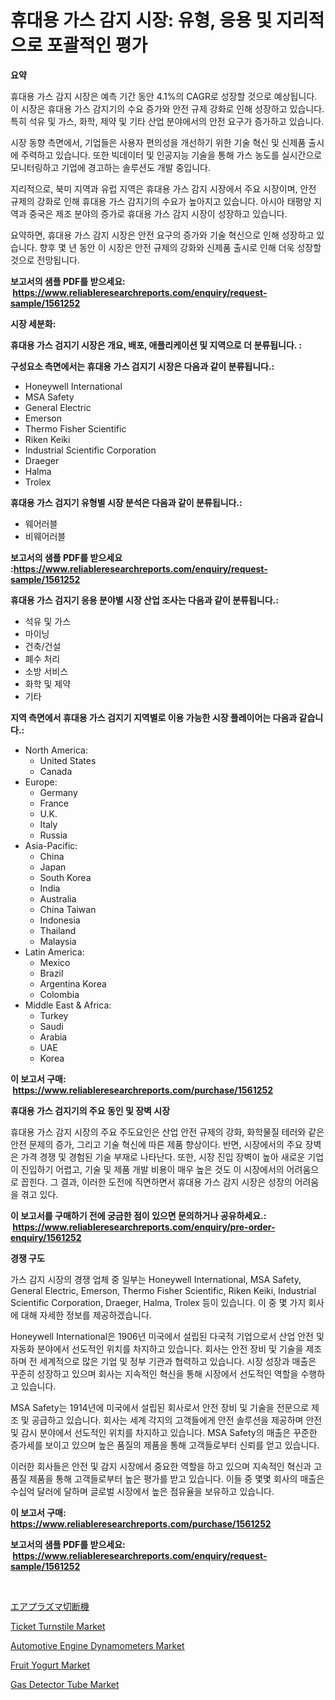 <p><h1>휴대용 가스 감지 시장: 유형, 응용 및 지리적으로 포괄적인 평가</h1></p><p><strong>요약</strong></p>
<p><p>휴대용 가스 감지 시장은 예측 기간 동안 4.1%의 CAGR로 성장할 것으로 예상됩니다. 이 시장은 휴대용 가스 감지기의 수요 증가와 안전 규제 강화로 인해 성장하고 있습니다. 특히 석유 및 가스, 화학, 제약 및 기타 산업 분야에서의 안전 요구가 증가하고 있습니다.</p><p>시장 동향 측면에서, 기업들은 사용자 편의성을 개선하기 위한 기술 혁신 및 신제품 출시에 주력하고 있습니다. 또한 빅데이터 및 인공지능 기술을 통해 가스 농도를 실시간으로 모니터링하고 기업에 경고하는 솔루션도 개발 중입니다.</p><p>지리적으로, 북미 지역과 유럽 지역은 휴대용 가스 감지 시장에서 주요 시장이며, 안전 규제의 강화로 인해 휴대용 가스 감지기의 수요가 높아지고 있습니다. 아시아 태평양 지역과 중국은 제조 분야의 증가로 휴대용 가스 감지 시장이 성장하고 있습니다. </p><p>요약하면, 휴대용 가스 감지 시장은 안전 요구의 증가와 기술 혁신으로 인해 성장하고 있습니다. 향후 몇 년 동안 이 시장은 안전 규제의 강화와 신제품 출시로 인해 더욱 성장할 것으로 전망됩니다.</p></p>
<p><strong>보고서의 샘플 PDF를 받으세요: &nbsp;<a href="https://www.reliableresearchreports.com/enquiry/request-sample/1561252">https://www.reliableresearchreports.com/enquiry/request-sample/1561252</a></strong></p>
<p><strong>시장 세분화:</strong></p>
<p><strong> 휴대용 가스 검지기 시장은 개요, 배포, 애플리케이션 및 지역으로 더 분류됩니다. :</strong></p>
<p><strong>구성요소 측면에서는 휴대용 가스 검지기 시장은 다음과 같이 분류됩니다.:</strong></p>
<p><ul><li>Honeywell International</li><li>MSA Safety</li><li>General Electric</li><li>Emerson</li><li>Thermo Fisher Scientific</li><li>Riken Keiki</li><li>Industrial Scientific Corporation</li><li>Draeger</li><li>Halma</li><li>Trolex</li></ul></p>
<p><strong> 휴대용 가스 검지기 유형별 시장 분석은 다음과 같이 분류됩니다.:</strong></p>
<p><ul><li>웨어러블</li><li>비웨어러블</li></ul></p>
<p><strong>보고서의 샘플 PDF를 받으세요 :<a href="https://www.reliableresearchreports.com/enquiry/request-sample/1561252">https://www.reliableresearchreports.com/enquiry/request-sample/1561252</a></strong></p>
<p><strong> 휴대용 가스 검지기 응용 분야별 시장 산업 조사는 다음과 같이 분류됩니다.:</strong></p>
<p><ul><li>석유 및 가스</li><li>마이닝</li><li>건축/건설</li><li>폐수 처리</li><li>소방 서비스</li><li>화학 및 제약</li><li>기타</li></ul></p>
<p><strong>지역 측면에서 휴대용 가스 검지기 지역별로 이용 가능한 시장 플레이어는 다음과 같습니다.:</strong></p>
<p><ul>
    <li>
        North America:
        <ul>
            <li>United States</li>
            <li>Canada</li>
        </ul>
    </li>
    <li>
        Europe:
        <ul>
            <li>Germany</li>
            <li>France</li>
            <li>U.K.</li>
            <li>Italy</li>
            <li>Russia</li>
        </ul>
    </li>
    <li>
        Asia-Pacific:
        <ul>
            <li>China</li>
            <li>Japan</li>
            <li>South Korea</li>
            <li>India</li>
            <li>Australia</li>
            <li>China Taiwan</li>
            <li>Indonesia</li>
            <li>Thailand</li>
            <li>Malaysia</li>
        </ul>
    </li>
    <li>
        Latin America:
        <ul>
            <li>Mexico</li>
            <li>Brazil</li>
            <li>Argentina Korea</li>
            <li>Colombia</li>
        </ul>
    </li>
    <li>
        Middle East & Africa:
        <ul>
            <li>Turkey</li>
            <li>Saudi</li>
            <li>Arabia</li>
            <li>UAE</li>
            <li>Korea</li>
        </ul>
    </li>
    </ul></p>
<p><strong>이 보고서 구매: &nbsp;<a href="https://www.reliableresearchreports.com/purchase/1561252">https://www.reliableresearchreports.com/purchase/1561252</a></strong></p>
<p><strong>휴대용 가스 검지기의 주요 동인 및 장벽 시장</strong></p>
<p><p>휴대용 가스 감지 시장의 주요 주도요인은 산업 안전 규제의 강화, 화학물질 테러와 같은 안전 문제의 증가, 그리고 기술 혁신에 따른 제품 향상이다. 반면, 시장에서의 주요 장벽은 가격 경쟁 및 경험된 기술 부재로 나타난다. 또한, 시장 진입 장벽이 높아 새로운 기업이 진입하기 어렵고, 기술 및 제품 개발 비용이 매우 높은 것도 이 시장에서의 어려움으로 꼽힌다. 그 결과, 이러한 도전에 직면하면서 휴대용 가스 감지 시장은 성장의 어려움을 겪고 있다.</p></p>
<p><strong>이 보고서를 구매하기 전에 궁금한 점이 있으면 문의하거나 공유하세요.: &nbsp;<a href="https://www.reliableresearchreports.com/enquiry/pre-order-enquiry/1561252">https://www.reliableresearchreports.com/enquiry/pre-order-enquiry/1561252</a></strong></p>
<p><strong>경쟁 구도</strong></p>
<p><p>가스 감지 시장의 경쟁 업체 중 일부는 Honeywell International, MSA Safety, General Electric, Emerson, Thermo Fisher Scientific, Riken Keiki, Industrial Scientific Corporation, Draeger, Halma, Trolex 등이 있습니다. 이 중 몇 가지 회사에 대해 자세한 정보를 제공하겠습니다.</p><p>Honeywell International은 1906년 미국에서 설립된 다국적 기업으로서 산업 안전 및 자동화 분야에서 선도적인 위치를 차지하고 있습니다. 회사는 안전 장비 및 기술을 제조하며 전 세계적으로 많은 기업 및 정부 기관과 협력하고 있습니다. 시장 성장과 매출은 꾸준히 성장하고 있으며 회사는 지속적인 혁신을 통해 시장에서 선도적인 역할을 수행하고 있습니다.</p><p>MSA Safety는 1914년에 미국에서 설립된 회사로서 안전 장비 및 기술을 전문으로 제조 및 공급하고 있습니다. 회사는 세계 각지의 고객들에게 안전 솔루션을 제공하며 안전 및 감시 분야에서 선도적인 위치를 차지하고 있습니다. MSA Safety의 매출은 꾸준한 증가세를 보이고 있으며 높은 품질의 제품을 통해 고객들로부터 신뢰를 얻고 있습니다.</p><p>이러한 회사들은 안전 및 감지 시장에서 중요한 역할을 하고 있으며 지속적인 혁신과 고품질 제품을 통해 고객들로부터 높은 평가를 받고 있습니다. 이들 중 몇몇 회사의 매출은 수십억 달러에 달하며 글로벌 시장에서 높은 점유율을 보유하고 있습니다.</p></p>
<p><strong>이 보고서 구매: &nbsp; <a href="https://www.reliableresearchreports.com/purchase/1561252">https://www.reliableresearchreports.com/purchase/1561252</a></strong></p>
<p><strong>보고서의 샘플 PDF를 받으세요: &nbsp;<a href="https://www.reliableresearchreports.com/enquiry/request-sample/1561252">https://www.reliableresearchreports.com/enquiry/request-sample/1561252</a></strong><strong></strong></p>
<p>&nbsp;</p>
<p><p><a href="https://github.com/zjkmgcs938405/Market-Research-Report-List-1/blob/main/53477556696.md">エアプラズマ切断機</a></p><p><a href="https://view.publitas.com/reportprime-1/ticket-turnstile-market-size-and-examines-its-market-scope-with-a-primary-focus-on-growth-opportunities-and-forecasted-trends-spanning-from-2024-to-2031/">Ticket Turnstile Market</a></p><p><a href="https://unruly-ladybug-44b.notion.site/Automotive-Engine-Dynamometers-Market-Size-Growth-and-Forecast-from-2024-2031-1c46c6fc8c41492d99d50c23d5515f9a">Automotive Engine Dynamometers Market</a></p><p><a href="https://issuu.com/reportprime-2/docs/fruit-yogurt-market-size-2030.pptx">Fruit Yogurt Market</a></p><p><a href="https://issuu.com/reportprime-2/docs/gas-detector-tube-market-size-2030.pptx">Gas Detector Tube Market</a></p></p>
